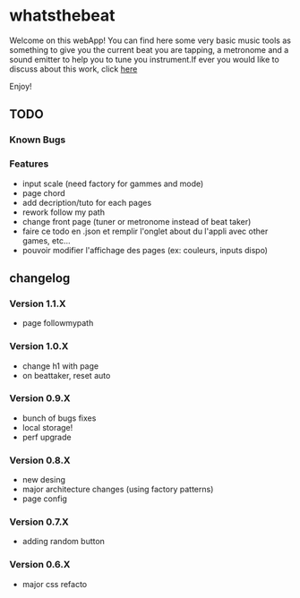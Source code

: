 # whatsthebeat

Welcome on this webApp!
You can find here some very basic music tools as something to give you the current beat you are tapping, a metronome and a sound emitter to help you to tune you instrument.If ever you would like to discuss about this work, click <a href="https://jgroc-de.github.io/">here</a>

Enjoy!

## TODO

### Known Bugs

### Features

- input scale (need factory for gammes and mode)
- page chord
- add decription/tuto for each pages
- rework follow my path
- change front page (tuner or metronome instead of beat taker) 
- faire ce todo en .json et remplir l'onglet about du l'appli avec
other games, etc…
- pouvoir modifier l'affichage des pages (ex: couleurs, inputs dispo)

## changelog

### Version 1.1.X

- page followmypath

### Version 1.0.X

- change h1 with page
- on beattaker, reset auto

### Version 0.9.X

- bunch of bugs fixes
- local storage!
- perf upgrade

### Version 0.8.X

- new desing
- major architecture changes (using factory patterns)
- page config

### Version 0.7.X

- adding random button

### Version 0.6.X

- major css refacto
